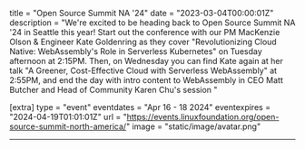 title = "Open Source Summit NA '24"
date = "2023-03-04T00:00:01Z"
description = "We're excited to be heading back to Open Source Summit NA '24 in Seattle this year! Start out the conference with our PM MacKenzie Olson & Engineer Kate Goldenring as they cover \"Revolutionizing Cloud Native: WebAssembly's Role in Serverless Kubernetes\" on Tuesday afternoon at 2:15PM. Then, on Wednesday you can find Kate again at her talk \"A Greener, Cost-Effective Cloud with Serverless WebAssembly\" at 2:55PM, and end the day with intro content to WebAssembly in CEO Matt Butcher and Head of Community Karen Chu's session \"

[extra]
type = "event"
eventdates = "Apr 16 - 18 2024"
eventexpires = "2024-04-19T01:01:01Z"
url = "https://events.linuxfoundation.org/open-source-summit-north-america/"
image = "static/image/avatar.png"

---
